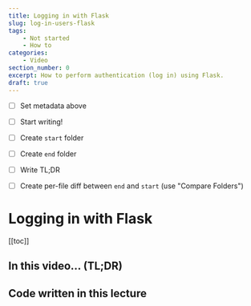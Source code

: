 ```yaml
---
title: Logging in with Flask
slug: log-in-users-flask
tags:
    - Not started
    - How to
categories:
    - Video
section_number: 0
excerpt: How to perform authentication (log in) using Flask.
draft: true
---
```


- [ ] Set metadata above
- [ ] Start writing!
- [ ] Create `start` folder
- [ ] Create `end` folder
- [ ] Write TL;DR
- [ ] Create per-file diff between `end` and `start` (use "Compare Folders")


# Logging in with Flask

[[toc]]

## In this video... (TL;DR)

## Code written in this lecture
